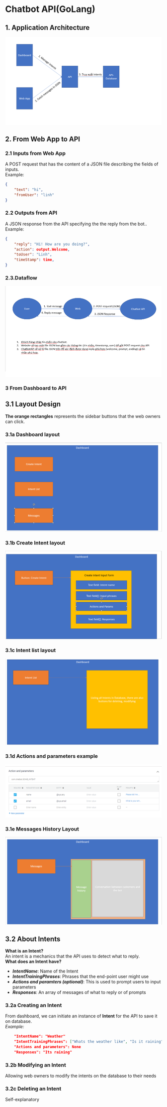 # Chatbot API(GoLang)
## **1. Application Architecture**
![Architecture](img/architecture.png)
## **2. From Web App to API**
### **2.1 Inputs from Web App**
A POST request that has the content of a JSON file describing the fields of inputs.  
Example:
```JSON
{
    "text": "hi",
    "fromUser": "linh"
}
```
### **2.2 Outputs from API**  
A JSON response from the API specifying the the reply from the bot..  
Example:
```JSON
{
    "reply": "Hi! How are you doing?",
    "action": output.Welcome,
    "toUser": "Linh",
    "timeStamp": time,
}
```
### **2.3.Dataflow**
![Dataflow](img/dataflow.png)
<!-- ### **4.1 Instance of a chatbot worker**
**What is a chatbot worker?**  
A chatbot worker is an instance that has multiple **Intent**.  
**Why does this instance exist?**  
Since multiple web applications will invoke this API, its best that their back-end can create their own instance of the chatbot. -->
### **3 From Dashboard to API**
## **3.1 Layout Design**
**The orange rectangles** represents the sidebar buttons that the web owners can click.  
### **3.1a Dashboard layout**
![Dashboard layout](img/dashboard_layout.png)
### **3.1b Create Intent layout**
![Create Intent](img/dashboard_createIntent.png)
### **3.1c Intent list layout**
![Intent List](img/dashboard_intentlist.png)
### **3.1d Actions and parameters example**
![Actions and params](img/action_example.png)
### **3.1e Messages History Layout**
![Messages](img/dashboard_messages.png)
## **3.2 About Intents**
**What is an Intent?**  
An intent is a mechanics that the API uses to detect what to reply.  
**What does an Intent have?**  
- ***IntentName***: Name of the Intent  
- ***IntentTrainingPhrases***: Phrases that the end-point user might use 
- ***Actions and paramters (optional)***: This is used to prompt users to input parameters 
- ***Responses***: An array of messages of what to reply or of prompts  
### **3.2a Creating an Intent**
From dashboard, we can initiate an instance of **Intent** for the API to save it on database.  
*Example:*
```JSON
    "IntentName": "Weather"
    "IntentTrainingPhrases": ["Whats the weather like", "Is it raining", "How is it outside"]
    "Actions and parameters": None
    "Responses": "Its raining"
```
### **3.2b Modifying an Intent**
Allowing web owners to modify the intents on the database to their needs
### **3.2c Deleting an Intent**
Self-explanatory